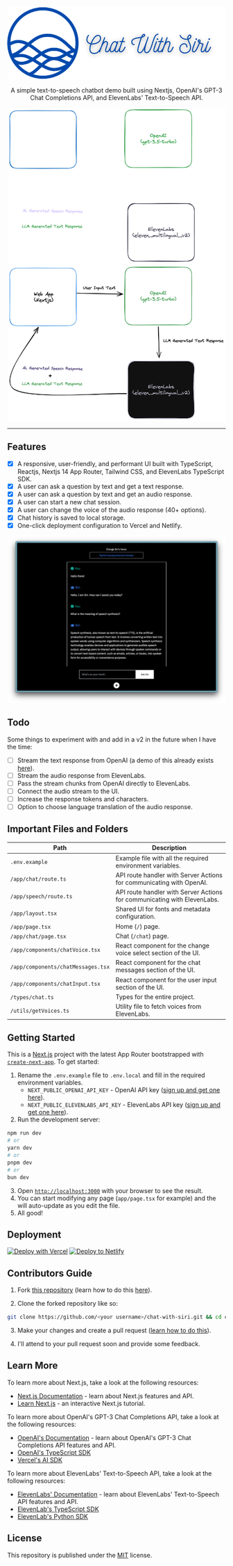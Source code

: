 <div align="center">

![](./public/logo.svg)

A simple text-to-speech chatbot demo built using Nextjs, OpenAI's GPT-3 Chat Completions API, and ElevenLabs' Text-to-Speech API.

![](./public/flow-dark.png#gh-dark-mode-only)
![](./public/flow-light.png#gh-light-mode-only)

</div>

---

## Features

* [x] A responsive, user-friendly, and performant UI built with TypeScript, Reactjs, Nextjs 14 App Router, Tailwind CSS, and ElevenLabs TypeScript SDK.
* [x] A user can ask a question by text and get a text response.
* [x] A user can ask a question by text and get an audio response.
* [x] A user can start a new chat session.
* [x] A user can change the voice of the audio response (40+ options).
* [x] Chat history is saved to local storage.
* [x] One-click deployment configuration to Vercel and Netlify.

<div align="center">

![](./public/demo.png)

</div>

## Todo

Some things to experiment with and add in a v2 in the future when I have the time:

* [ ] Stream the text response from OpenAI (a demo of this already exists [here]()).
* [ ] Stream the audio response from ElevenLabs.
* [ ] Pass the stream chunks from OpenAI directly to ElevenLabs.
* [ ] Connect the audio stream to the UI.
* [ ] Increase the response tokens and characters.
* [ ] Option to choose language translation of the audio response.

## Important Files and Folders

| **Path**                           | **Description**                      |
| ---------------------------------- | ------------------------------------ |
| `.env.example`                     | Example file with all the required environment variables.               |  
| `/app/chat/route.ts`               | API route handler with Server Actions for communicating with OpenAI.       |
| `/app/speech/route.ts`             | API route handler with Server Actions for communicating with ElevenLabs.   |
| `/app/layout.tsx`                  | Shared UI for fonts and metadata configuration.                       |
| `/app/page.tsx`                    | Home (`/`) page.                     |
| `/app/chat/page.tsx`               | Chat (`/chat`) page.                 |
| `/app/components/chatVoice.tsx`    | React component for the change voice select section of the UI.            |
| `/app/components/chatMessages.tsx` | React component for the chat messages section of the UI.                   |
| `/app/components/chatInput.tsx`    | React component for the user input section of the UI.                   |
| `/types/chat.ts`                   | Types for the entire project.     |
| `/utils/getVoices.ts`              | Utility file to fetch voices from ElevenLabs.    |

## Getting Started

This is a [Next.js](https://nextjs.org) project with the latest App Router bootstrapped with [`create-next-app`](https://github.com/vercel/next.js/tree/canary/packages/create-next-app). To get started:

1. Rename the `.env.example` file to `.env.local` and fill in the required environment variables.
    * `NEXT_PUBLIC_OPENAI_API_KEY` - OpenAI API key ([sign up and get one here](https://platform.openai.com/api-keys)).
    * `NEXT_PUBLIC_ELEVENLABS_API_KEY` - ElevenLabs API key ([sign up and get one here](http://elevenlabs.io/?from=bolajiayodeji2995)).
2. Run the development server:

```bash
npm run dev
# or
yarn dev
# or
pnpm dev
# or
bun dev
```

3. Open [`http://localhost:3000`](http://localhost:3000) with your browser to see the result.
4. You can start modifying any page (`app/page.tsx` for example) and the will auto-update as you edit the file.
5. All good!

## Deployment

[![Deploy with Vercel](https://vercel.com/button)](https://vercel.com/new/clone?repository-url=https%3A%2F%2Fgithub.com%2FBolajiAyodeji%2Fchat-with-siri&env=OPENAI_API_KEY,ELEVENLABS_API_KEY&envDescription=API%20keys%20needed%20for%20the%20application) [![Deploy to Netlify](https://netlify.com/img/deploy/button.svg)](https://app.netlify.com/start/deploy?repository=https://github.com/bolajiayodeji/chat-with-siri#OPENAI_API_KEY=,ELEVENLABS_API_KEY=)

## Contributors Guide

1. Fork [this repository](https://github.com/BolajiAyodeji/chat-with-siri) (learn how to do this [here](https://help.github.com/articles/fork-a-repo)).

2. Clone the forked repository like so:

```bash
git clone https://github.com/<your username>/chat-with-siri.git && cd chat-with-siri
```

3. Make your changes and create a pull request ([learn how to do this](https://docs.github.com/en/github/collaborating-with-issues-and-pull-requests/creating-a-pull-request)).

4. I'll attend to your pull request soon and provide some feedback.

## Learn More

To learn more about Next.js, take a look at the following resources:

* [Next.js Documentation](https://nextjs.org/docs) - learn about Next.js features and API.
* [Learn Next.js](https://nextjs.org/learn) - an interactive Next.js tutorial.

To learn more about OpenAI's GPT-3 Chat Completions API, take a look at the following resources:

* [OpenAI's Documentation](https://beta.openai.com/docs/) - learn about OpenAI's GPT-3 Chat Completions API features and API.
* [OpenAI's TypeScript SDK]()
* [Vercel's AI SDK]()

To learn more about ElevenLabs' Text-to-Speech API, take a look at the following resources:

* [ElevenLabs' Documentation](https://docs.elevenlabs.com) - learn about ElevenLabs' Text-to-Speech API features and API.
* [ElevenLab's TypeScript SDK]()
* [ElevenLab's Python SDK]()

## License

This repository is published under the [MIT](LICENSE) license.
